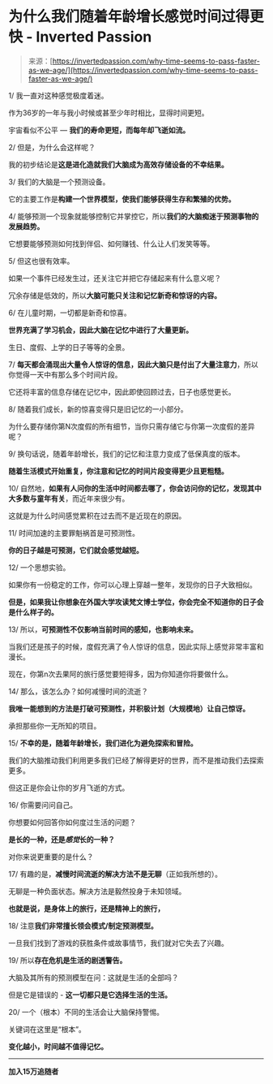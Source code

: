 <!--yml

category: 未分类

date: 2024-05-29 13:25:32

-->

# 为什么我们随着年龄增长感觉时间过得更快 - Inverted Passion

> 来源：[https://invertedpassion.com/why-time-seems-to-pass-faster-as-we-age/](https://invertedpassion.com/why-time-seems-to-pass-faster-as-we-age/)

1/ 我一直对这种感觉极度着迷。

作为36岁的一年与我小时候或甚至少年时相比，显得时间更短。

宇宙看似不公平 — **我们的寿命更短，而每年却飞逝如流。**

2/ 但是，为什么会这样呢？

我的初步结论是**这是进化造就我们大脑成为高效存储设备的不幸结果。**

3/ 我们的大脑是一个预测设备。

它的主要工作是**构建一个世界模型，使我们能够获得生存和繁殖的优势。**

4/ 能够预测一个现象就能够控制它并掌控它，所以**我们的大脑痴迷于预测事物的发展趋势。**

它想要能够预测如何找到伴侣、如何赚钱、什么让人们发笑等等。

5/ 但这也很有效率。

如果一个事件已经发生过，还关注它并把它存储起来有什么意义呢？

冗余存储是低效的，所以**大脑可能只关注和记忆新奇和惊讶的内容。**

6/ 在儿童时期，一切都是新奇和惊喜。

**世界充满了学习机会，因此大脑在记忆中进行了大量更新。**

生日、度假、上学的日子等等的全景。

7/ **每天都会涌现出大量令人惊讶的信息，因此大脑只是付出了大量注意力**，所以你觉得一天中有那么多个时间片段。

它还将丰富的信息存储在记忆中，因此即使回顾过去，日子也感觉更长。

8/ 随着我们成长，新的惊喜变得只是旧记忆的一小部分。

为什么要存储你第N次度假的所有细节，当你只需存储它与你第一次度假的差异呢？

9/ 换句话说，随着年龄增长，我们的记忆和注意力变成了低保真度的版本。

**随着生活模式开始重复，你注意和记忆的时间片段变得更少且更粗糙。**

10/ 自然地，**如果有人问你的生活中时间都去哪了，你会访问你的记忆，发现其中大多数与童年有关**，而近年来很少有。

这就是为什么时间感觉累积在过去而不是近现在的原因。

11/ 时间加速的主要罪魁祸首是可预测性。

**你的日子越是可预测，它们就会感觉越短。**

12/ 一个思想实验。

如果你有一份稳定的工作，你可以心理上穿越一整年，发现你的日子大致相似。

**但是，如果我让你想象在外国大学攻读梵文博士学位，你会完全不知道你的日子会是什么样子的。**

13/ 所以，**可预测性不仅影响当前时间的感知，也影响未来。**

当我们还是孩子的时候，度假充满了令人惊讶的信息，因此实际上感觉非常丰富和漫长。

现在，你第n次去果阿的旅行感觉要短得多，因为你知道你将要做什么。

14/ 那么，该怎么办？如何减慢时间的流逝？

**我唯一能想到的方法是打破可预测性，并积极计划（大规模地）让自己惊讶。**

承担那些你一无所知的项目。

15/ **不幸的是，随着年龄增长，我们进化为避免探索和冒险。**

我们的大脑推动我们利用更多我们已经了解得更好的世界，而不是推动我们去探索更多。

但这正是你会让你的岁月飞逝的方式。

16/ 你需要问问自己。

你想要如何回答你如何度过生活的问题？

**是长的一种，还是*感觉*长的一种？**

对你来说更重要的是什么？

17/ 有趣的是，**减慢时间流逝的解决方法不是无聊**（正如我所想的）。

无聊是一种负面状态。解决方法是毅然投身于未知领域。

**也就是说，是身体上的旅行，还是精神上的旅行，**

18/ 注意**我们非常擅长领会模式/制定预测模型。**

一旦我们找到了游戏的获胜条件或故事情节，我们就对它失去了兴趣。

19/ 所以**存在危机是生活的剧透警告。**

大脑及其所有的预测模型在问：这就是生活的全部吗？

但是它是错误的 - **这一切都只是它选择生活的生活。**

20/ 一个（根本）不同的生活会让大脑保持警惕。

关键词在这里是“根本”。

**变化越小，时间越不值得记忆。**

* * *

**加入15万追随者**
